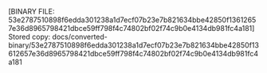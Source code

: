 [BINARY FILE: 53e2787510898f6edda301238a1d7ecf07b23e7b821634bbe42850f13612657e36d8965798421dbce59ff798f4c74802bf02f74c9b0e4134db981fc4a181]
Stored copy: docs/converted-binary/53e2787510898f6edda301238a1d7ecf07b23e7b821634bbe42850f13612657e36d8965798421dbce59ff798f4c74802bf02f74c9b0e4134db981fc4a181
